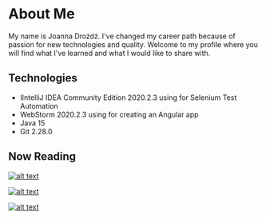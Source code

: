 # About Me
My name is Joanna Drożdż. I've changed my career path because of passion for new technologies and quality.
Welcome to my profile where you will find what I've learned and  what I would like to share with.

## Technologies
- IIntelliJ IDEA Community Edition 2020.2.3 using for Selenium Test Automation
- WebStorm 2020.2.3 using for creating an Angular app
- Java 15
- Git 2.28.0

## Now Reading
[![alt text](http://cherry-it.pl/wp-content/uploads/2020/05/recenzja-211x300.jpeg)](https://ksiegarnia.pwn.pl/Automatyzacja-testow,804413689,p.html)

[![alt text](https://emp-scs-uat.img-osdw.pl/img-p/1/kipwn/c0aac775/std/e6-172/848074944o.jpg)](https://ksiegarnia.pwn.pl/Praktyka-testowania,847295499,p.html?utm_source=awin&utm_source=awin&utm_medium=datafeed&awc=12623_1603382840_de96ae1985fcd83c5855b748d9bb69c0)

[![alt text](https://emp-scs-uat.img-osdw.pl/img-p/1/kipwn/c0aac775/std/e6-172/825953410o.jpg)](https://www.empik.com/pasja-testowania-jadczyk-krzysztof,p1237816598,ebooki-i-mp3-p)
